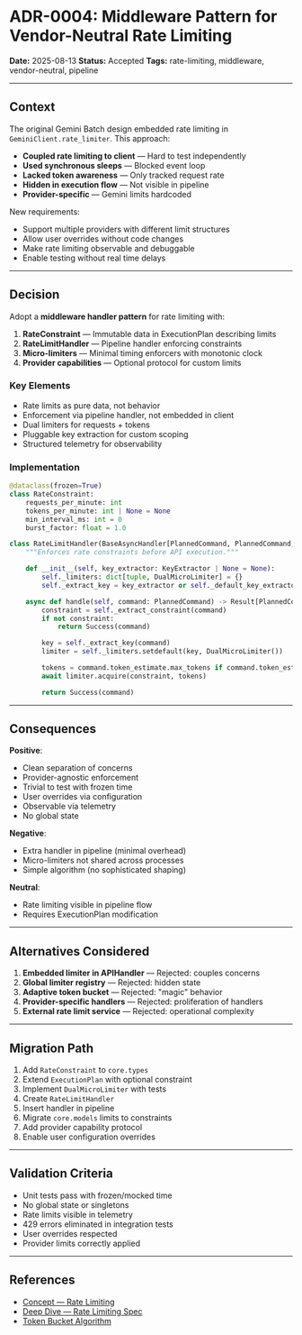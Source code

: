 # ADR-0004: Middleware Pattern for Vendor-Neutral Rate Limiting

**Date:** 2025-08-13
**Status:** Accepted
**Tags:** rate-limiting, middleware, vendor-neutral, pipeline

---

## Context

The original Gemini Batch design embedded rate limiting in `GeminiClient.rate_limiter`. This approach:

- **Coupled rate limiting to client** — Hard to test independently
- **Used synchronous sleeps** — Blocked event loop
- **Lacked token awareness** — Only tracked request rate
- **Hidden in execution flow** — Not visible in pipeline
- **Provider-specific** — Gemini limits hardcoded

New requirements:

- Support multiple providers with different limit structures
- Allow user overrides without code changes
- Make rate limiting observable and debuggable
- Enable testing without real time delays

---

## Decision

Adopt a **middleware handler pattern** for rate limiting with:

1. **RateConstraint** — Immutable data in ExecutionPlan describing limits
2. **RateLimitHandler** — Pipeline handler enforcing constraints
3. **Micro-limiters** — Minimal timing enforcers with monotonic clock
4. **Provider capabilities** — Optional protocol for custom limits

### Key Elements

- Rate limits as pure data, not behavior
- Enforcement via pipeline handler, not embedded in client
- Dual limiters for requests + tokens
- Pluggable key extraction for custom scoping
- Structured telemetry for observability

### Implementation

```python
@dataclass(frozen=True)
class RateConstraint:
    requests_per_minute: int
    tokens_per_minute: int | None = None
    min_interval_ms: int = 0
    burst_factor: float = 1.0

class RateLimitHandler(BaseAsyncHandler[PlannedCommand, PlannedCommand, Never]):
    """Enforces rate constraints before API execution."""

    def __init__(self, key_extractor: KeyExtractor | None = None):
        self._limiters: dict[tuple, DualMicroLimiter] = {}
        self._extract_key = key_extractor or self._default_key_extractor

    async def handle(self, command: PlannedCommand) -> Result[PlannedCommand, Never]:
        constraint = self._extract_constraint(command)
        if not constraint:
            return Success(command)

        key = self._extract_key(command)
        limiter = self._limiters.setdefault(key, DualMicroLimiter())

        tokens = command.token_estimate.max_tokens if command.token_estimate else 0
        await limiter.acquire(constraint, tokens)

        return Success(command)
```

---

## Consequences

**Positive**:

- Clean separation of concerns
- Provider-agnostic enforcement
- Trivial to test with frozen time
- User overrides via configuration
- Observable via telemetry
- No global state

**Negative**:

- Extra handler in pipeline (minimal overhead)
- Micro-limiters not shared across processes
- Simple algorithm (no sophisticated shaping)

**Neutral**:

- Rate limiting visible in pipeline flow
- Requires ExecutionPlan modification

---

## Alternatives Considered

1. **Embedded limiter in APIHandler** — Rejected: couples concerns
2. **Global limiter registry** — Rejected: hidden state
3. **Adaptive token bucket** — Rejected: "magic" behavior
4. **Provider-specific handlers** — Rejected: proliferation of handlers
5. **External rate limit service** — Rejected: operational complexity

---

## Migration Path

1. Add `RateConstraint` to `core.types`
2. Extend `ExecutionPlan` with optional constraint
3. Implement `DualMicroLimiter` with tests
4. Create `RateLimitHandler`
5. Insert handler in pipeline
6. Migrate `core.models` limits to constraints
7. Add provider capability protocol
8. Enable user configuration overrides

---

## Validation Criteria

- Unit tests pass with frozen/mocked time
- No global state or singletons
- Rate limits visible in telemetry
- 429 errors eliminated in integration tests
- User overrides respected
- Provider limits correctly applied

---

## References

- [Concept — Rate Limiting](../concepts/rate-limiting.md)
- [Deep Dive — Rate Limiting Spec](../deep-dives/rate-limiting-spec.md)
- [Token Bucket Algorithm](https://en.wikipedia.org/wiki/Token_bucket)
